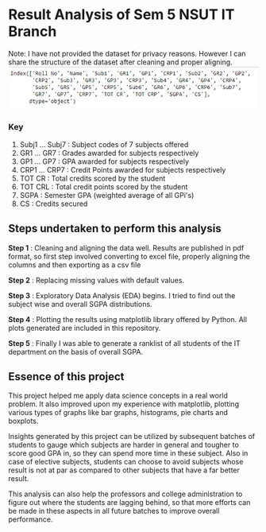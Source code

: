 # Result Analysis of Sem 5 NSUT IT Branch

Note: I have not provided the dataset for privacy reasons. However I can share the structure of the dataset after cleaning and proper aligning.
![Structure of dataset](https://github.com/Sushant-Mittal/result-analysis/blob/main/result_analysis_plots/structure.jpeg)

### Key
1. Subj1 ... Subj7 : Subject codes of 7 subjects offered
2. GR1 ... GR7 : Grades awarded for subjects respectively
3. GP1 ... GP7 : GPA awarded for subjects respectively
4. CRP1 ... CRP7 : Credit Points awarded for subjects respectively
5. TOT CR : Total credits scored by the student
6. TOT CRL : Total credit points scored by the student
7. SGPA : Semester GPA (weighted average of all GPi's)
8. CS : Credits secured

## Steps undertaken to perform this analysis
**Step 1** : Cleaning and aligning the data well. Results are published in pdf format, so first step involved converting to excel file, properly aligning the columns and then exporting as a csv file

**Step 2** : Replacing missing values with default values.

**Step 3** : Exploratory Data Analysis (EDA) begins. I tried to find out the subject wise and overall SGPA distributions.

**Step 4** : Plotting the results using matplotlib library offered by Python. All plots generated are included in this repository.

**Step 5** : Finally I was able to generate a ranklist of all students of the IT department on the basis of overall SGPA.


## Essence of this project
This project helped me apply data science concepts in a real world problem. It also improved upon my experience with matplotlib, plotting various types of graphs like bar graphs, histograms, pie charts and boxplots.

Insights generated by this project can be utilized by subsequent batches of students to gauge which subjects are harder in general and tougher to score good GPA in, so they can spend more time in these subject. Also in case of elective subjects, students can choose to avoid subjects whose result is not at par as compared to other subjects that have a far better result.

This analysis can also help the professors and college administration to figure out where the students are lagging behind, so that more efforts can be made in these aspects in all future batches to improve overall performance.
